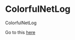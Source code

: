 # ColorfulNetLog
ColorfulNetLog 

Go to this [here](https://cdn.rawgit.com/BLVudu/ColorfulNetLog/master/index.html) 

